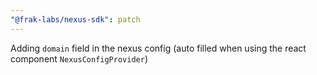 ```yaml
---
"@frak-labs/nexus-sdk": patch
---
```


Adding `domain` field in the nexus config (auto filled when using the react component `NexusConfigProvider`)
